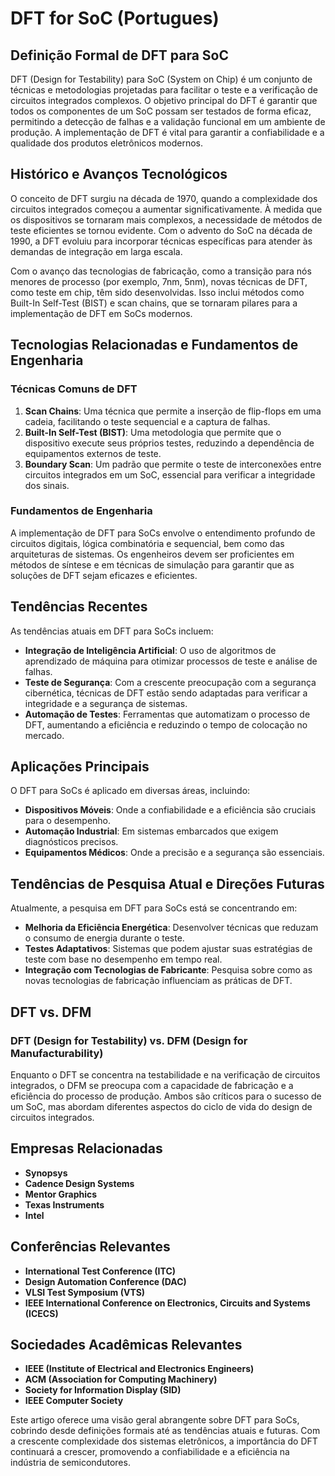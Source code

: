 # DFT for SoC (Portugues)

## Definição Formal de DFT para SoC

DFT (Design for Testability) para SoC (System on Chip) é um conjunto de técnicas e metodologias projetadas para facilitar o teste e a verificação de circuitos integrados complexos. O objetivo principal do DFT é garantir que todos os componentes de um SoC possam ser testados de forma eficaz, permitindo a detecção de falhas e a validação funcional em um ambiente de produção. A implementação de DFT é vital para garantir a confiabilidade e a qualidade dos produtos eletrônicos modernos.

## Histórico e Avanços Tecnológicos

O conceito de DFT surgiu na década de 1970, quando a complexidade dos circuitos integrados começou a aumentar significativamente. À medida que os dispositivos se tornaram mais complexos, a necessidade de métodos de teste eficientes se tornou evidente. Com o advento do SoC na década de 1990, a DFT evoluiu para incorporar técnicas específicas para atender às demandas de integração em larga escala.

Com o avanço das tecnologias de fabricação, como a transição para nós menores de processo (por exemplo, 7nm, 5nm), novas técnicas de DFT, como teste em chip, têm sido desenvolvidas. Isso inclui métodos como Built-In Self-Test (BIST) e scan chains, que se tornaram pilares para a implementação de DFT em SoCs modernos.

## Tecnologias Relacionadas e Fundamentos de Engenharia

### Técnicas Comuns de DFT

1. **Scan Chains**: Uma técnica que permite a inserção de flip-flops em uma cadeia, facilitando o teste sequencial e a captura de falhas.
2. **Built-In Self-Test (BIST)**: Uma metodologia que permite que o dispositivo execute seus próprios testes, reduzindo a dependência de equipamentos externos de teste.
3. **Boundary Scan**: Um padrão que permite o teste de interconexões entre circuitos integrados em um SoC, essencial para verificar a integridade dos sinais.

### Fundamentos de Engenharia

A implementação de DFT para SoCs envolve o entendimento profundo de circuitos digitais, lógica combinatória e sequencial, bem como das arquiteturas de sistemas. Os engenheiros devem ser proficientes em métodos de síntese e em técnicas de simulação para garantir que as soluções de DFT sejam eficazes e eficientes.

## Tendências Recentes

As tendências atuais em DFT para SoCs incluem:

- **Integração de Inteligência Artificial**: O uso de algoritmos de aprendizado de máquina para otimizar processos de teste e análise de falhas.
- **Teste de Segurança**: Com a crescente preocupação com a segurança cibernética, técnicas de DFT estão sendo adaptadas para verificar a integridade e a segurança de sistemas.
- **Automação de Testes**: Ferramentas que automatizam o processo de DFT, aumentando a eficiência e reduzindo o tempo de colocação no mercado.

## Aplicações Principais

O DFT para SoCs é aplicado em diversas áreas, incluindo:

- **Dispositivos Móveis**: Onde a confiabilidade e a eficiência são cruciais para o desempenho.
- **Automação Industrial**: Em sistemas embarcados que exigem diagnósticos precisos.
- **Equipamentos Médicos**: Onde a precisão e a segurança são essenciais.

## Tendências de Pesquisa Atual e Direções Futuras

Atualmente, a pesquisa em DFT para SoCs está se concentrando em:

- **Melhoria da Eficiência Energética**: Desenvolver técnicas que reduzam o consumo de energia durante o teste.
- **Testes Adaptativos**: Sistemas que podem ajustar suas estratégias de teste com base no desempenho em tempo real.
- **Integração com Tecnologias de Fabricante**: Pesquisa sobre como as novas tecnologias de fabricação influenciam as práticas de DFT.

## DFT vs. DFM

### DFT (Design for Testability) vs. DFM (Design for Manufacturability)

Enquanto o DFT se concentra na testabilidade e na verificação de circuitos integrados, o DFM se preocupa com a capacidade de fabricação e a eficiência do processo de produção. Ambos são críticos para o sucesso de um SoC, mas abordam diferentes aspectos do ciclo de vida do design de circuitos integrados.

## Empresas Relacionadas

- **Synopsys**
- **Cadence Design Systems**
- **Mentor Graphics**
- **Texas Instruments**
- **Intel**

## Conferências Relevantes

- **International Test Conference (ITC)**
- **Design Automation Conference (DAC)**
- **VLSI Test Symposium (VTS)**
- **IEEE International Conference on Electronics, Circuits and Systems (ICECS)**

## Sociedades Acadêmicas Relevantes

- **IEEE (Institute of Electrical and Electronics Engineers)**
- **ACM (Association for Computing Machinery)**
- **Society for Information Display (SID)**
- **IEEE Computer Society**

Este artigo oferece uma visão geral abrangente sobre DFT para SoCs, cobrindo desde definições formais até as tendências atuais e futuras. Com a crescente complexidade dos sistemas eletrônicos, a importância do DFT continuará a crescer, promovendo a confiabilidade e a eficiência na indústria de semicondutores.